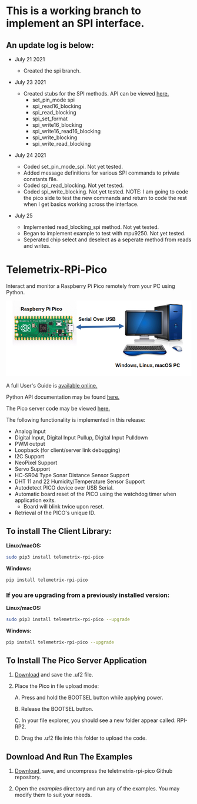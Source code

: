 # This is a working branch to implement an SPI interface.
## An update log is below:

* July 21 2021
  * Created the spi branch.

* July 23 2021
  * Created stubs for the SPI methods. API can be viewed [here.](https://htmlpreview.github.io/?https://github.com/MrYsLab/telemetrix-rpi-pico/blob/spi/html/telemetrix_rpi_pico/index.html)
    * set_pin_mode spi
    * spi_read16_blocking
    * spi_read_blocking
    * spi_set_format
    * spi_write16_blocking
    * spi_write16_read16_blocking
    * spi_write_blocking
    * spi_write_read_blocking
    
* July 24 2021
    * Coded set_pin_mode_spi. Not yet tested.
    * Added message definitions for various SPI commands to private constants file.
    * Coded spi_read_blocking. Not yet tested.
    * Coded spi_write_blocking. Not yet tested.
    NOTE: I am going to code the pico side to test the new commands and return to code 
      the rest when I get basics working across the interface.
      
* July 25
    * Implemented read_blocking_spi method. Not yet tested.
    * Began to implement example to test with mpu9250. Not yet tested.
    * Seperated chip select and deselect as a seperate method from reads and writes.
  

# Telemetrix-RPi-Pico

Interact and monitor  a Raspberry  Pi Pico remotely  from your PC using Python.

![](images/tmx.png)

A full User's Guide is [available online.](https://mryslab.github.io/telemetrix-rpi-pico/)

Python API documentation  may be found [here.](https://htmlpreview.github.io/?https://github.com/MrYsLab/telemetrix-rpi-pico/blob/master/html/telemetrix_rpi_pico/index.html) 

The Pico server code may be viewed [here.](https://github.com/MrYsLab/Telemetrix4RpiPico)

The following functionality is implemented in this release:

* Analog Input
* Digital Input, Digital Input Pullup, Digital Input Pulldown
* PWM output
* Loopback (for client/server link debugging)
* I2C Support
* NeoPixel Support
* Servo Support
* HC-SR04 Type Sonar Distance Sensor Support
* DHT 11 and 22 Humidity/Temperature Sensor Support
* Autodetect PICO device over USB Serial.
* Automatic board reset of the PICO using the watchdog timer when application exits.
    * Board will blink twice upon reset.
* Retrieval of the PICO's unique ID.


## To install The Client Library:

**Linux/macOS:**

```bash
sudo pip3 install telemetrix-rpi-pico
```


**Windows:**


```bash
pip install telemetrix-rpi-pico 
```

### If you are upgrading from a previously installed version:

**Linux/macOS:**

```bash
sudo pip3 install telemetrix-rpi-pico --upgrade
```


**Windows:**


```bash
pip install telemetrix-rpi-pico --upgrade
```

## To Install The Pico Server Application
1. [Download](https://github.com/MrYsLab/Telemetrix4RpiPico/raw/master/cmake-build-release/Telemetrix4RpiPico.uf2) 
   and save the .uf2 file.
2. Place the Pico in file upload mode:
   
   A. Press and hold the BOOTSEL button while applying power. 
   
   B. Release the BOOTSEL button.
   
   C. In your file explorer, you should see a new folder appear called: RPI-RP2.
   
   D. Drag the .uf2 file into this folder to upload the code.

## Download And Run The Examples
   
1. [Download,](https://github.com/MrYsLab/telemetrix-rpi-pico/archive/master.zip) 
   save, and uncompress the teletmetrix-rpi-pico Github repository.
   
2. Open the _examples_ directory and run any of the examples. You may
modify them to suit your needs.




